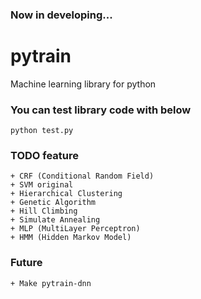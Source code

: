 ### Now in developing...

# pytrain

Machine learning library for python

### You can test library code with below

    python test.py



### TODO feature

    + CRF (Conditional Random Field)
    + SVM original
    + Hierarchical Clustering
    + Genetic Algorithm
    + Hill Climbing
    + Simulate Annealing
    + MLP (MultiLayer Perceptron)
    + HMM (Hidden Markov Model)


### Future

    + Make pytrain-dnn 


